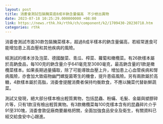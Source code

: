 ```yaml
---
layout: post
title: 消委會測試包裝醃菜逾8成半鈉含量偏高　不少檢出異物
date: 2023-07-18 10:25:29.000000000 +08:00
link: https://news.rthk.hk/rthk/ch/component/k2/1709430-20230718.htm
categories: rthk
---
```


消委會測試市面30款包裝醃菜樣本，超過8成半樣本的鈉含量偏高，若經常進食可能增加患上高血壓和其他疾病的風險。

經測試的樣本涉及泡菜、德國酸菜、青瓜、榨菜、蘿蔔和橄欖菜。有26款樣本屬於高鈉食品，每100克的鈉含量介乎641毫克至3080毫克，最高鈉含量的1款是橄欖菜樣本。如果長期過量攝取，除了可能導致血壓上升，增加患上心血管疾病和腎病風險，亦會加大致癌物幽門螺旋菌寄生的機會，提升患癌風險。另有兩款屬於高糖，4款樣本屬於高脂，消委會提醒消費者保持均衡飲食，不應以醃菜代替新鮮蔬菜。

測試又發現，絕大部分樣本檢出輕質異物，包括昆蟲、粉蟎、毛髮、金屬與塑膠碎片等，只有1款沒有檢出輕質異物。有3款橄欖菜每100克樣本含有的昆蟲碎片介乎91至310塊，消委會敦促廠商要嚴格把關，全面加強食品安全及衛生，有關資料已經交給食安中心跟進。
